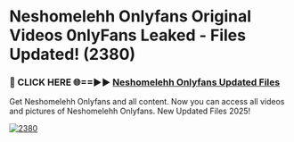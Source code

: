 # Neshomelehh Onlyfans Original Videos 0nlyFans Leaked - Files Updated! (2380)

<h3>🔴 CLICK HERE 🌐==►► <a href="https://tinyurl.com/ehrbuxhb" rel="nofollow">Neshomelehh Onlyfans Updated Files</a></h3>

Get Neshomelehh Onlyfans and all content. Now you can access all videos and pictures of Neshomelehh Onlyfans. New Updated Files 2025!

[![2380](https://i.imgur.com/lVYEuWS.gif)](https://tinyurl.com/ehrbuxhb)
